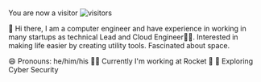 ###
You are now a visitor ![visitors](https://visitor-badge.laobi.icu/badge?page_id=NaqiRizvi)

👋 Hi there, I am a computer engineer and have experience in working in many startups as technical Lead and Cloud Engineer👨‍💻. 
Interested in making life easier by creating utility tools. Fascinated about space.

😄 Pronouns: he/him/his
👨‍💼 Currently I'm working at Rocket 🚀
🔭 Exploring Cyber Security

